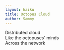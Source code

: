 ```yaml
---
layout: haiku
title: Octopus Cloud
author: Sammy
---
```


Distributed cloud <br>
Like the octopuses' minds <br>
Across the network <br>